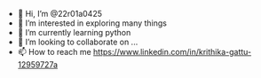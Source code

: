- 👋 Hi, I’m @22r01a0425
- 👀 I’m interested in exploring many things
- 🌱 I’m currently learning python
- 💞️ I’m looking to collaborate on ...
- 📫 How to reach me https://www.linkedin.com/in/krithika-gattu-12959727a

<!---
22r01a0425/22r01a0425 is a ✨ special ✨ repository because its `README.md` (this file) appears on your GitHub profile.
You can click the Preview link to take a look at your changes.
--->
